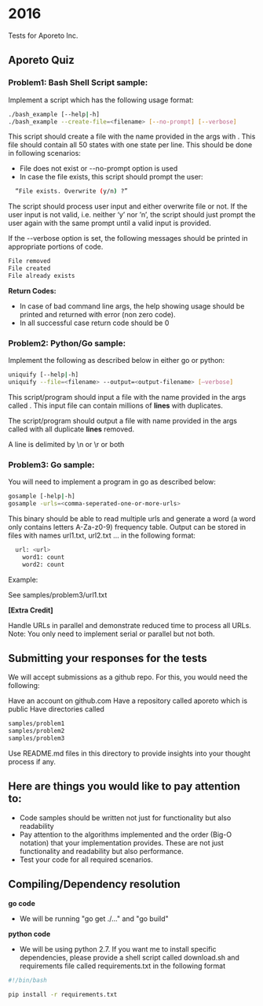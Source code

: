 # 2016

Tests for Aporeto Inc.

## Aporeto Quiz

### Problem1: Bash Shell Script sample:

Implement a script which has the following usage format:

```bash
./bash_example [--help|-h]
./bash_example --create-file=<filename> [--no-prompt] [--verbose]
```
  This script should create a file with the name provided in the args with <filename>. This file should contain all 50 states with one state per line. This should be done in following scenarios:
  * File <filename> does not exist or --no-prompt option is used
  * In case the file exists, this script should prompt the user:
  ```bash
    “File exists. Overwrite (y/n) ?”
  ```
   The script should process user input and either overwrite file or not.
   If the user input is not valid, i.e. neither ‘y’ nor ’n’, the script should just prompt the user again with the same prompt until a valid input is provided.

   If the --verbose option is set, the following messages should be printed in appropriate portions of code.

   ```bash
File removed
File created
File already exists
```
**Return Codes:**
 * In case of bad command line args, the help showing usage should be printed and returned with error (non zero code).
 * In all successful case return code should be 0

### Problem2: Python/Go sample:

Implement the following as described below in either go or python:

```bash
uniquify [--help|-h]
uniquify --file=<filename> --output=<output-filename> [—verbose]
```

This script/program should input a file with the name provided in the args called <filename>. This input file can contain millions of **lines** with duplicates.

The script/program should output a file with name provided in the args called <output-filename> with all duplicate **lines** removed.

A line is delimited by \n or \r or both

### Problem3: Go sample:

You will need to implement a program in go as described below:

```bash
gosample [-help|-h]
gosample -urls=<comma-seperated-one-or-more-urls>
```

This binary should be able to read multiple urls and generate a word (a word only contains letters A-Za-z0-9) frequency table. Output can be stored in files with names url1.txt, url2.txt … in the following format:
```bash
  url: <url>
    word1: count
    word2: count
```

Example:

See samples/problem3/url1.txt

**[Extra Credit]**

Handle URLs in parallel and demonstrate reduced time to process all URLs. Note: You only need to implement serial or parallel but not both.

## Submitting your responses for the tests

We will accept submissions as a github repo. For this, you would need the following:

Have an account on github.com
Have a repository called aporeto which is public
Have directories called
```bash
samples/problem1
samples/problem2
samples/problem3
```
Use README.md files in this directory to provide insights into your thought process if any.

## Here are things you would like to pay attention to:

  * Code samples should be written not just for functionality but also readability
  * Pay attention to the algorithms implemented and the order (Big-O notation) that your implementation provides. These are not just functionality and readability but also performance.
  * Test your code for all required scenarios.

## Compiling/Dependency resolution

**go code** 

  * We will be running "go get ./..." and "go build" 
  
**python code**

  * We will be using python 2.7. If you want me to install specific dependencies, please provide a shell script called download.sh and requirements file called requirements.txt in the following format
  
  ```bash
  #!/bin/bash
  
  pip install -r requirements.txt
  ```
